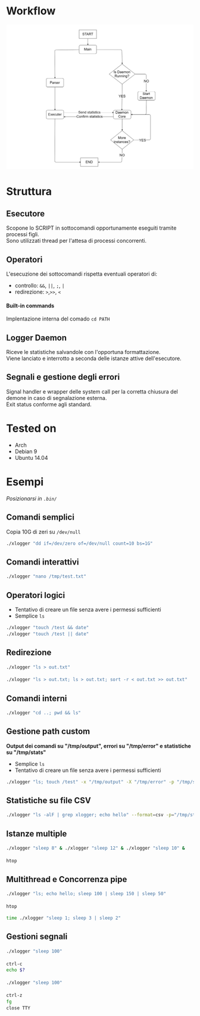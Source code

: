 # Workflow

![Workflow](./workflow.png)

# Struttura

## Esecutore

Scopone lo SCRIPT in sottocomandi opportunamente eseguiti tramite processi figli.  
Sono utilizzati thread per l'attesa di processi concorrenti.

## Operatori

L'esecuzione dei sottocomandi rispetta eventuali operatori di:

 - controllo: `&&`, `||`, `;`, `|`
 - redirezione: `>`,`>>`, `<`

#### Built-in commands

Implentazione interna del comado `cd PATH`

## Logger Daemon

Riceve le statistiche salvandole con l'opportuna formattazione.  
Viene lanciato e interrotto a seconda delle istanze attive dell'esecutore.  

## Segnali e gestione degli errori

Signal handler e wrapper delle system call per la corretta chiusura del demone in caso di segnalazione esterna.  
Exit status conforme agli standard.

# Tested on

- Arch
- Debian 9
- Ubuntu 14.04

# Esempi

_Posizionarsi in `.bin/`_

## Comandi semplici

Copia 10G di zeri su `/dev/null`

```bash
./xlogger "dd if=/dev/zero of=/dev/null count=10 bs=1G"
```

## Comandi interattivi

```bash
./xlogger "nano /tmp/test.txt"
```

## Operatori logici

- Tentativo di creare un file senza avere i permessi sufficienti
- Semplice `ls`
```bash
./xlogger "touch /test && date"
./xlogger "touch /test || date"
```

## Redirezione

```bash
./xlogger "ls > out.txt"

./xlogger "ls > out.txt; ls > out.txt; sort -r < out.txt >> out.txt"
```

## Comandi interni

```bash
./xlogger "cd ..; pwd && ls"
```



## Gestione path custom

**Output dei comandi su "/tmp/output", errori su "/tmp/error" e statistiche su "/tmp/stats"**
- Semplice `ls`
- Tentativo di creare un file senza avere i permessi sufficienti

```bash
./xlogger "ls; touch /test" -x "/tmp/output" -X "/tmp/error" -p "/tmp/stats"
```

## Statistiche su file CSV

```bash
./xlogger "ls -alF | grep xlogger; echo hello" --format=csv -p="/tmp/stats.csv"
```

## Istanze multiple

```bash
./xlogger "sleep 8" & ./xlogger "sleep 12" & ./xlogger "sleep 10" &

htop
```

## Multithread e Concorrenza pipe

```bash
./xlogger "ls; echo hello; sleep 100 | sleep 150 | sleep 50"

htop
```

```bash
time ./xlogger "sleep 1; sleep 3 | sleep 2"
```

## Gestioni segnali

```bash
./xlogger "sleep 100"

ctrl-c
echo $?

./xlogger "sleep 100"

ctrl-z
fg
close TTY
```
